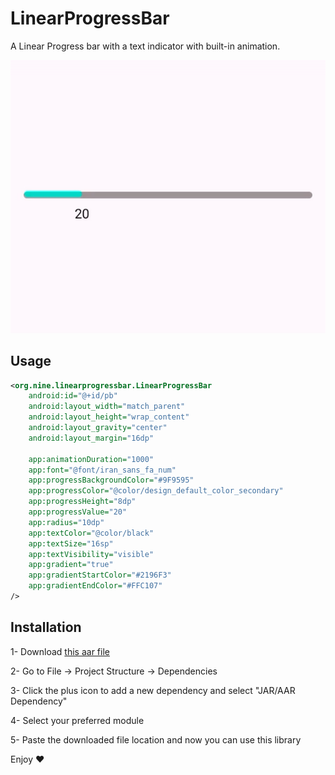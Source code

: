 # LinearProgressBar
A Linear Progress bar with a text indicator with built-in animation.

![Screenshot 1](https://github.com/Special-N9NE/LinearProgressBar/blob/master/sample.gif)


## Usage 

```XML
<org.nine.linearprogressbar.LinearProgressBar
    android:id="@+id/pb"
    android:layout_width="match_parent"
    android:layout_height="wrap_content"
    android:layout_gravity="center"
    android:layout_margin="16dp"

    app:animationDuration="1000"
    app:font="@font/iran_sans_fa_num"
    app:progressBackgroundColor="#9F9595"
    app:progressColor="@color/design_default_color_secondary"
    app:progressHeight="8dp"
    app:progressValue="20"
    app:radius="10dp"
    app:textColor="@color/black"
    app:textSize="16sp"
    app:textVisibility="visible"
    app:gradient="true"
    app:gradientStartColor="#2196F3"
    app:gradientEndColor="#FFC107"
/>

```
## Installation

1- Download [this aar file](https://raw.githubusercontent.com/Special-N9NE/LinearProgressBar/master/LinearProgressBar-debug.aar)

2- Go to File -> Project Structure -> Dependencies

3- Click the plus icon to add a new dependency and select "JAR/AAR Dependency"

4- Select your preferred module

5- Paste the downloaded file location and now you can use this library


Enjoy :heart:
